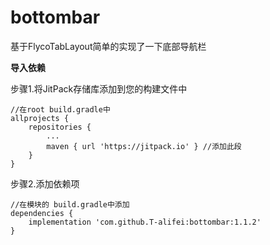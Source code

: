 # bottombar
基于FlycoTabLayout简单的实现了一下底部导航栏

**导入依赖**

步骤1.将JitPack存储库添加到您的构建文件中

	//在root build.gradle中
	allprojects {
		repositories {
			...
			maven { url 'https://jitpack.io' } //添加此段
		}
	}
步骤2.添加依赖项

	//在模块的 build.gradle中添加
	dependencies {
		implementation 'com.github.T-alifei:bottombar:1.1.2'
	}
